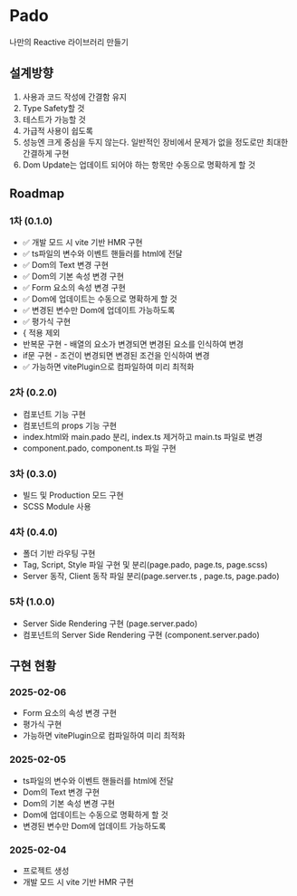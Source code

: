 # Pado

나만의 Reactive 라이브러리 만들기

## 설계방향
1. 사용과 코드 작성에 간결함 유지
2. Type Safety할 것
3. 테스트가 가능할 것
4. 가급적 사용이 쉽도록
5. 성능엔 크게 중심을 두지 않는다. 일반적인 장비에서 문제가 없을 정도로만 최대한 간결하게 구현
6. Dom Update는 업데이트 되어야 하는 항목만 수동으로 명확하게 할 것

## Roadmap
### 1차 (0.1.0)
- ✅ 개발 모드 시 vite 기반 HMR 구현
- ✅ ts파일의 변수와 이벤트 핸들러를 html에 전달
- ✅ Dom의 Text 변경 구현
- ✅ Dom의 기본 속성 변경 구현
- ✅ Form 요소의 속성 변경 구현
- ✅ Dom에 업데이트는 수동으로 명확하게 할 것
- ✅ 변경된 변수만 Dom에 업데이트 가능하도록
- ✅ 평가식 구현
- &lbrace; 적용 제외
- 반복문 구현 - 배열의 요소가 변경되면 변경된 요소를 인식하여 변경
- if문 구현 - 조건이 변경되면 변경된 조건을 인식하여 변경
- ✅ 가능하면 vitePlugin으로 컴파일하여 미리 최적화

### 2차 (0.2.0)
- 컴포넌트 기능 구현
- 컴포넌트의 props 기능 구현
- index.html와 main.pado 분리, index.ts 제거하고 main.ts 파일로 변경
- component.pado, component.ts 파일 구현

### 3차 (0.3.0)
- 빌드 및 Production 모드 구현
- SCSS Module 사용

### 4차 (0.4.0)
- 폴더 기반 라우팅 구현
- Tag, Script, Style 파일 구현 및 분리(page.pado, page.ts, page.scss)
- Server 동작, Client 동작 파일 분리(page.server.ts , page.ts, page.pado)

### 5차 (1.0.0)
- Server Side Rendering 구현 (page.server.pado)
- 컴포넌트의 Server Side Rendering 구현 (component.server.pado)

## 구현 현황
### 2025-02-06
- Form 요소의 속성 변경 구현
- 평가식 구현
- 가능하면 vitePlugin으로 컴파일하여 미리 최적화

### 2025-02-05
- ts파일의 변수와 이벤트 핸들러를 html에 전달
- Dom의 Text 변경 구현
- Dom의 기본 속성 변경 구현
- Dom에 업데이트는 수동으로 명확하게 할 것
- 변경된 변수만 Dom에 업데이트 가능하도록

### 2025-02-04
- 프로젝트 생성
- 개발 모드 시 vite 기반 HMR 구현
